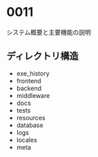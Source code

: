 # 0011

システム概要と主要機能の説明

## ディレクトリ構造

- exe_history
- frontend
- backend
- middleware
- docs
- tests
- resources
- database
- logs
- locales
- meta
